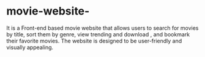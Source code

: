 # movie-website-
It is a Front-end  based movie website that allows users to search for movies by title, sort them by genre, view trending and download , and bookmark their favorite movies. The website is designed to be user-friendly and visually appealing.
